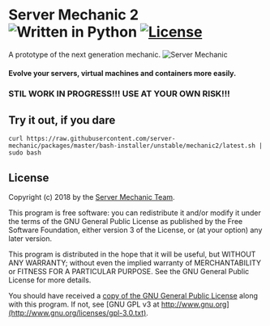 # Server Mechanic 2 ![Written in Python](https://img.shields.io/badge/python-2.7,%203.2,%203.3,%203.4,%203.5-blue.svg) [![License](https://img.shields.io/badge/License-GPL%203-yellow.svg)](http://www.gnu.org/licenses/)

A prototype of the next generation mechanic.
![Server Mechanic](https://server-mechanic.github.io/website/images/mechanic_small.png "Server Mechanic")

#### Evolve your servers, virtual machines and containers more easily.

### STIL WORK IN PROGRESS!!! USE AT YOUR OWN RISK!!!

## Try it out, if you dare
```
curl https://raw.githubusercontent.com/server-mechanic/packages/master/bash-installer/unstable/mechanic2/latest.sh | sudo bash
```

## License

Copyright (c) 2018 by the [Server Mechanic Team](https://github.com/orgs/server-mechanic/people).

This program is free software: you can redistribute it and/or modify
it under the terms of the GNU General Public License as published by
the Free Software Foundation, either version 3 of the License, or
(at your option) any later version.

This program is distributed in the hope that it will be useful,
but WITHOUT ANY WARRANTY; without even the implied warranty of
MERCHANTABILITY or FITNESS FOR A PARTICULAR PURPOSE.  See the
GNU General Public License for more details.

You should have received a [copy of the GNU General Public License](license)
along with this program.  If not, see [GNU GPL v3 at http://www.gnu.org](http://www.gnu.org/licenses/gpl-3.0.txt).
